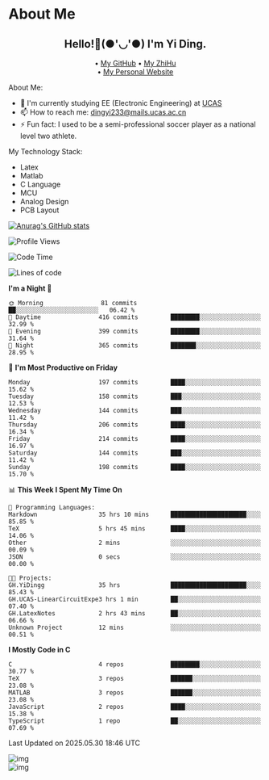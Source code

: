 # About Me

<h2 style="text-align:center;"> Hello!👋(●'◡'●) I'm Yi Ding.</h2>

<div style="text-align:center;">
  • <a href="https://github.com/YiDingg">My GitHub</a>
  • <a href="https://www.zhihu.com/people/YiDingg">My ZhiHu</a><br>
  • <a href="https://yidingg.github.io/YiDingg">My Personal Website</a><br>
</div>

About Me:
- 🔭 I'm currently studying EE (Electronic Engineering) at [UCAS](https://www.ucas.ac.cn/)
- 📫 How to reach me: dingyi233@mails.ucas.ac.cn
- ⚡ Fun fact: I used to be a semi-professional soccer player as a national level two athlete.

My Technology Stack:
- Latex
- Matlab
- C Language
- MCU 
- Analog Design
- PCB Layout


[![Anurag's GitHub stats](https://github-readme-stats.vercel.app/api?username=YiDingg)](https://github.com/anuraghazra/github-readme-stats)

<!--START_SECTION:waka-->
![Profile Views](http://img.shields.io/badge/Profile%20Views-74-blue)

![Code Time](http://img.shields.io/badge/Code%20Time-1%2C216%20hrs%2051%20mins-blue)

![Lines of code](https://img.shields.io/badge/From%20Hello%20World%20I%27ve%20Written-797.2%20thousand%20lines%20of%20code-blue)

**I'm a Night 🦉** 

```text
🌞 Morning                81 commits          ██░░░░░░░░░░░░░░░░░░░░░░░   06.42 % 
🌆 Daytime                416 commits         ████████░░░░░░░░░░░░░░░░░   32.99 % 
🌃 Evening                399 commits         ████████░░░░░░░░░░░░░░░░░   31.64 % 
🌙 Night                  365 commits         ███████░░░░░░░░░░░░░░░░░░   28.95 % 
```
📅 **I'm Most Productive on Friday** 

```text
Monday                   197 commits         ████░░░░░░░░░░░░░░░░░░░░░   15.62 % 
Tuesday                  158 commits         ███░░░░░░░░░░░░░░░░░░░░░░   12.53 % 
Wednesday                144 commits         ███░░░░░░░░░░░░░░░░░░░░░░   11.42 % 
Thursday                 206 commits         ████░░░░░░░░░░░░░░░░░░░░░   16.34 % 
Friday                   214 commits         ████░░░░░░░░░░░░░░░░░░░░░   16.97 % 
Saturday                 144 commits         ███░░░░░░░░░░░░░░░░░░░░░░   11.42 % 
Sunday                   198 commits         ████░░░░░░░░░░░░░░░░░░░░░   15.70 % 
```


📊 **This Week I Spent My Time On** 

```text
💬 Programming Languages: 
Markdown                 35 hrs 10 mins      █████████████████████░░░░   85.85 % 
TeX                      5 hrs 45 mins       ████░░░░░░░░░░░░░░░░░░░░░   14.06 % 
Other                    2 mins              ░░░░░░░░░░░░░░░░░░░░░░░░░   00.09 % 
JSON                     0 secs              ░░░░░░░░░░░░░░░░░░░░░░░░░   00.00 % 

🐱‍💻 Projects: 
GH.YiDingg               35 hrs              █████████████████████░░░░   85.43 % 
GH.UCAS-LinearCircuitExpe3 hrs 1 min         ██░░░░░░░░░░░░░░░░░░░░░░░   07.40 % 
GH.LatexNotes            2 hrs 43 mins       ██░░░░░░░░░░░░░░░░░░░░░░░   06.66 % 
Unknown Project          12 mins             ░░░░░░░░░░░░░░░░░░░░░░░░░   00.51 % 
```

**I Mostly Code in C** 

```text
C                        4 repos             ████████░░░░░░░░░░░░░░░░░   30.77 % 
TeX                      3 repos             ██████░░░░░░░░░░░░░░░░░░░   23.08 % 
MATLAB                   3 repos             ██████░░░░░░░░░░░░░░░░░░░   23.08 % 
JavaScript               2 repos             ████░░░░░░░░░░░░░░░░░░░░░   15.38 % 
TypeScript               1 repo              ██░░░░░░░░░░░░░░░░░░░░░░░   07.69 % 
```




 Last Updated on 2025.05.30 18:46 UTC
<!--END_SECTION:waka-->

<!-- Coding activity over the last year -->
<div class='center'><img src='https://wakatime.com/share/@YiDingg/260601e0-8e46-41ab-9832-d4d0ae5fd0bd.svg' alt='img'/></div>

<!-- Languages over the last year -->
<div class='center'><img src='https://wakatime.com/share/@YiDingg/99546fa3-4cc3-4808-ab6e-13f38e27aba1.svg' alt='img'/></div>
